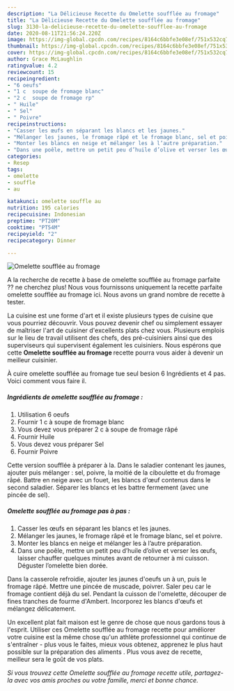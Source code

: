 ```yaml
---
description: "La Délicieuse Recette du Omelette soufflée au fromage"
title: "La Délicieuse Recette du Omelette soufflée au fromage"
slug: 3130-la-delicieuse-recette-du-omelette-soufflee-au-fromage
date: 2020-08-11T21:56:24.220Z
image: https://img-global.cpcdn.com/recipes/8164c6bbfe3e08ef/751x532cq70/omelette-soufflee-au-fromage-photo-principale-de-la-recette.jpg
thumbnail: https://img-global.cpcdn.com/recipes/8164c6bbfe3e08ef/751x532cq70/omelette-soufflee-au-fromage-photo-principale-de-la-recette.jpg
cover: https://img-global.cpcdn.com/recipes/8164c6bbfe3e08ef/751x532cq70/omelette-soufflee-au-fromage-photo-principale-de-la-recette.jpg
author: Grace McLaughlin
ratingvalue: 4.2
reviewcount: 15
recipeingredient:
- "6 oeufs"
- "1 c  soupe de fromage blanc"
- "2 c  soupe de fromage rp"
- " Huile"
- " Sel"
- " Poivre"
recipeinstructions:
- "Casser les œufs en séparant les blancs et les jaunes."
- "Mélanger les jaunes, le fromage râpé et le fromage blanc, sel et poivre."
- "Monter les blancs en neige et mélanger les à l’autre préparation."
- "Dans une poêle, mettre un petit peu d’huile d’olive et verser les œufs, laisser chauffer quelques minutes avant de retourner à mi cuisson. Déguster l’omelette bien dorée."
categories:
- Resep
tags:
- omelette
- souffle
- au

katakunci: omelette souffle au 
nutrition: 195 calories
recipecuisine: Indonesian
preptime: "PT20M"
cooktime: "PT54M"
recipeyield: "2"
recipecategory: Dinner

---
```



![Omelette soufflée au fromage](https://img-global.cpcdn.com/recipes/8164c6bbfe3e08ef/751x532cq70/omelette-soufflee-au-fromage-photo-principale-de-la-recette.jpg)

A la recherche de recette à base de omelette soufflée au fromage parfaite ?? ne cherchez plus! Nous vous fournissons uniquement la recette parfaite omelette soufflée au fromage ici. Nous avons un grand nombre de recette à tester.

La cuisine est une forme d'art et il existe plusieurs types de cuisine que vous pourriez découvrir. Vous pouvez devenir chef ou simplement essayer de maîtriser l'art de cuisiner d'excellents plats chez vous. Plusieurs emplois sur le lieu de travail utilisent des chefs, des pré-cuisiniers ainsi que des superviseurs qui supervisent également les cuisiniers. Nous espérons que cette <strong> Omelette soufflée au fromage </strong> recette pourra vous aider à devenir un meilleur cuisinier.

<!--inarticleads1-->

À cuire omelette soufflée au fromage tue seul besion 6 Ingrédients et 4 pas. Voici comment vous faire il.

##### Ingrédients de omelette soufflée au fromage :

1. Utilisation 6 oeufs
1. Fournir 1 c à soupe de fromage blanc
1. Vous devez vous préparer 2 c à soupe de fromage râpé
1. Fournir  Huile
1. Vous devez vous préparer  Sel
1. Fournir  Poivre


Cette version soufflée à préparer à la. Dans le saladier contenant les jaunes, ajouter puis mélanger : sel, poivre, la moitié de la ciboulette et du fromage râpé. Battre en neige avec un fouet, les blancs d&#39;œuf contenus dans le second saladier. Séparer les blancs et les battre fermement (avec une pincée de sel). 

<!--inarticleads2-->

##### Omelette soufflée au fromage pas à pas :

1. Casser les œufs en séparant les blancs et les jaunes.
1. Mélanger les jaunes, le fromage râpé et le fromage blanc, sel et poivre.
1. Monter les blancs en neige et mélanger les à l’autre préparation.
1. Dans une poêle, mettre un petit peu d’huile d’olive et verser les œufs, laisser chauffer quelques minutes avant de retourner à mi cuisson. Déguster l’omelette bien dorée.


Dans la casserole refroidie, ajouter les jaunes d&#39;oeufs un à un, puis le fromage râpé. Mettre une pincée de muscade, poivrer. Saler peu car le fromage contient déjà du sel. Pendant la cuisson de l&#39;omelette, découper de fines tranches de fourme d&#39;Ambert. Incorporez les blancs d&#39;œufs et mélangez délicatement. 

<!--inarticleads1-->

<p>
Un excellent plat fait maison est le genre de chose que nous gardons tous à l'esprit. Utiliser ces Omelette soufflée au fromage recette pour améliorer votre cuisine est la même chose qu'un athlète professionnel qui continue de s'entraîner - plus vous le faites, mieux vous obtenez, apprenez le plus haut possible sur la préparation des aliments . Plus vous avez de recette, meilleur sera le goût de vos plats.
</p>

<p>
<i>Si vous trouvez cette Omelette soufflée au fromage recette utile, partagez-la avec vos amis proches ou votre famille, merci et bonne chance.</i>
</p>
